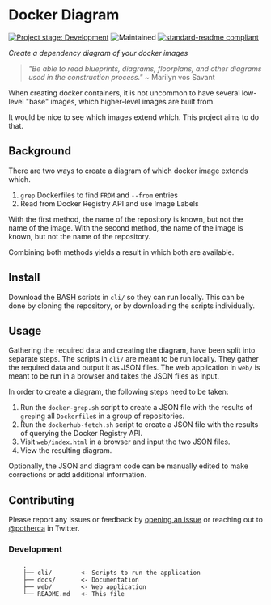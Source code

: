 # Docker Diagram

[![Project stage: Development][project-stage-badge: Development]][project-stage-page]
![Maintained][maintained-shield]
[![standard-readme compliant][standard-readme-shield]][standard-readme-link]

_Create a dependency diagram of your docker images_

> _"Be able to read blueprints, diagrams, floorplans, and other diagrams used in the construction process."_ ~ Marilyn vos Savant

When creating docker containers, it is not uncommon to have several low-level "base" images, which higher-level images are built from.

It would be nice to see which images extend which. This project aims to do that.

## Background

There are two ways to create a diagram of which docker image extends which.

1. `grep` Dockerfiles to find `FROM` and `--from` entries
2. Read from Docker Registry API and use Image Labels

With the first method, the name of the repository is known, but not the name of the image.
With the second method, the name of the image is known, but not the name of the repository.

Combining both methods yields a result in which both are available.

## Install

Download the BASH scripts in `cli/` so they can run locally.
This can be done by cloning the repository, or by downloading the scripts individually.

## Usage

Gathering the required data and creating the diagram, have been split into separate steps. The scripts in `cli/` are meant to be run locally.
They gather the required data and output it as JSON files.
The web application in `web/` is meant to be run in a browser and takes the JSON files as input.

In order to create a diagram, the following steps need to be taken:

1. Run the `docker-grep.sh` script to create a JSON file with the results of `grep`ing all `Dockerfile`s in a group of repositories.
2. Run the `dockerhub-fetch.sh` script to create a JSON file with the results of querying the Docker Registry API.
3. Visit `web/index.html` in a browser and input the two JSON files.
4. View the resulting diagram.

Optionally, the JSON and diagram code can be manually edited to make corrections or add additional information.

## Contributing

Please report any issues or feedback by [opening an issue](https://github.com/Potherca/docker-diagram/issues) or reaching out to [@potherca](https://twitter.com/potherca) in Twitter.

### Development

```
    .
    ├── cli/        <- Scripts to run the application
    ├── docs/       <- Documentation
    ├── web/        <- Web application
    └── README.md   <- This file
```

[maintained-shield]: https://img.shields.io/maintenance/yes/2023.svg
[project-stage-badge: Development]: https://img.shields.io/badge/Project%20Stage-Development-yellowgreen.svg
[project-stage-page]: https://blog.pother.ca/project-stages/
[standard-readme-link]: https://github.com/RichardLitt/standard-readme
[standard-readme-shield]: https://img.shields.io/badge/-Standard%20Readme-brightgreen.svg
